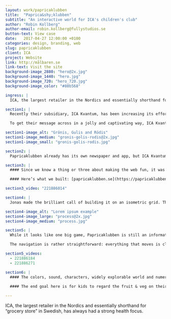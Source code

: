 ```yaml
---
layout: work/papricaklubben
title:  "Paprica&shy;klubben"
subtitle: "An interactive world for ICA's children's club"
author: "Robin Kollberg"
author-email: robin.kollberg@fullystudios.se
button-text: View case
date:   2017-04-27 12:00:00 +0100
categories: design, branding, web
slug: papricaklubben
client: ICA
project: Website
link: http://målbaren.se
link-text: Visit the site
background-image_2880: "hero@2x.jpg"
background-image_1440: "hero.jpg"
background-image_720: "hero_720.jpg"
background-image_color: "#80b568"

ingress: |
  ICA, the largest retailer in the Nordics and essentially shorthand for “grocery store” in Swedish, has always had a strong health focus.

section1: |
  Recently their subsidiary, ICA Kvantum, has been increasing its efforts in the education space, trying to get kids to care about fresh-grown foods. And in particular, to know more about the concept of eating fruits and vegetables according to the season. 

  To get their message across in a jolly and captivating way, ICA Kvantum created Papricaklubben, a members club for children. The club mascots are three wide-eyed bell peppers: **Grönis**, **Gulis** and **Rödis**.

section1-image_alt: "Grönis, Gulis and Rödis"
section1-image_medium: "gronis-golis-rodis@2x.jpg"
section1-image_small: "gronis-golis-rodis.jpg"

section2: |
  Papricaklubben already has its own newspaper and app, but ICA Kvantum wanted to take it a step further. They came to Fully with the desire for a Papricaklubben website. It needed to be, in essence, an informational website. But one that truly appealed to and engaged youngins with their goldfish-y brains.

section3: |
  #### Since we know a thing or three about making the web fun, it was an ideal project for us. The answer was immediately clear. We would gamify the heck out of it.

  #### Here’s what we built: [papricaklubben.se](https://papricaklubben.se/). An entire world for Gulis, Grönis, and Rodis to call home.  

section3_video: "221886014"

section4: |
  Jonas made the brilliant call of building it on an isometric grid. This let us represent significant depth, range and 3D characters on the 2D surface of a digital screen. All while remaining within reasonable bandwidth parameters. 

section4-image_alt: "Lorem ipsum example"
section4-image_large: "process@2x.jpg"
section4-image_medium: "process.jpg"

section5: |
  While it looks like one big game, Papricaklubben is still an informational website. For instance, a full menu is present... it’s just not a menu as you’re used to seeing it. The house is “home” which takes you to ICA’s site to learn more about the club. The post box shows the address kids can send their drawings. And so on and so forth.

  The navigation is rather straightforward: everything that moves is clickable. Embedded in the clickable objects are numerous different formats for taking in information: text with voiceovers, recipes with pictures, a “movie theater” playing Papricaklubben YouTube videos. And then there’s just the fun stuff, like the bad apple sorting game located in the greenhouse.  

section5_videos:
  - 221886184
  - 221886271

section6: |
  #### The colors, sound, characters, widely explorable world and numerous opportunities for interaction all conspire to keep kids hangin’ around, both passively and actively learning. 
  
  #### The end goal here is for kids to regard the fruit & veg on their plate with curiosity and interest, rather than as a banal yet sinister enemy that sprang from the dirt.

---
```


ICA, the largest retailer in the Nordics and essentially shorthand for “grocery store” in Swedish, has always had a strong health focus.


